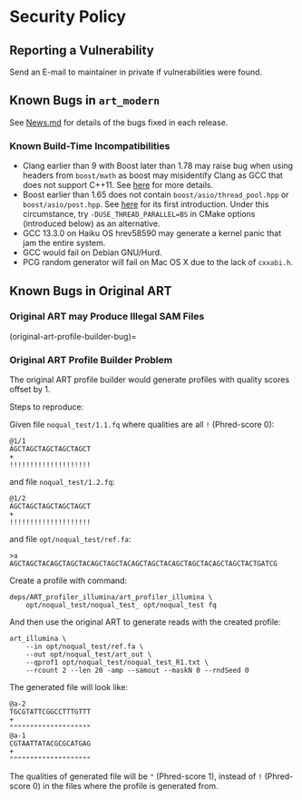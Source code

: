 # Security Policy

## Reporting a Vulnerability

Send an E-mail to maintainer in private if vulnerabilities were found.

## Known Bugs in `art_modern`

See [News.md](News.md) for details of the bugs fixed in each release.

### Known Build-Time Incompatibilities

- Clang earlier than 9 with Boost later than 1.78 may raise bug when using headers from `boost/math` as boost may misidentify Clang as GCC that does not support C++11. See [here](https://www.boost.org/doc/libs/1_87_0/libs/math/doc/html/math_toolkit/history2.html#math_toolkit.history2.math_3_0_0_boost_1_76) for more details.
- Boost earlier than 1.65 does not contain `boost/asio/thread_pool.hpp` or `boost/asio/post.hpp`. See [here](https://www.boost.org/doc/libs/1_66_0/doc/html/boost_asio/reference/thread_pool.html) for its first introduction. Under this circumstance, try `-DUSE_THREAD_PARALLEL=BS` in CMake options (introduced below) as an alternative.
- GCC 13.3.0 on Haiku OS hrev58590 may generate a kernel panic that jam the entire system.
- GCC would fail on Debian GNU/Hurd.
- PCG random generator will fail on Mac OS X due to the lack of `cxxabi.h`.

## Known Bugs in Original ART

### Original ART may Produce Illegal SAM Files

(original-art-profile-builder-bug)=
### Original ART Profile Builder Problem

The original ART profile builder would generate profiles with quality scores offset by 1.

Steps to reproduce:

Given file `noqual_test/1.1.fq` where qualities are all `!` (Phred-score 0):

```text
@1/1
AGCTAGCTAGCTAGCTAGCT
+
!!!!!!!!!!!!!!!!!!!!
```

and file `noqual_test/1.2.fq`:

```text
@1/2
AGCTAGCTAGCTAGCTAGCT
+
!!!!!!!!!!!!!!!!!!!!
```

and file `opt/noqual_test/ref.fa`:

```text
>a
AGCTAGCTACAGCTAGCTACAGCTAGCTACAGCTAGCTACAGCTAGCTACAGCTAGCTACTGATCG
```

Create a profile with command:

```shell
deps/ART_profiler_illumina/art_profiler_illumina \
    opt/noqual_test/noqual_test_ opt/noqual_test fq
```

And then use the original ART to generate reads with the created profile:

```shell
art_illumina \
    --in opt/noqual_test/ref.fa \
    --out opt/noqual_test/art_out \
    --qprof1 opt/noqual_test/noqual_test_R1.txt \
    --rcount 2 --len 20 -amp --samout --maskN 0 --rndSeed 0
```

The generated file will look like:

```text
@a-2
TGCGTATTCGGCCTTTGTTT
+
""""""""""""""""""""
@a-1
CGTAATTATACGCGCATGAG
+
""""""""""""""""""""
```

The qualities of generated file will be `"` (Phred-score 1), instead of `!` (Phred-score 0) in the files where the profile is generated from.
